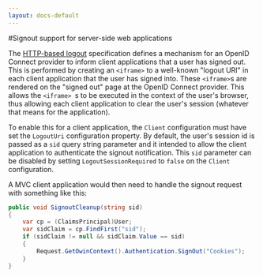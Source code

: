 ```yaml
---
layout: docs-default
---
```


#Signout support for server-side web applications

The [HTTP-based logout](https://openid.net/specs/openid-connect-logout-1_0.html) specification defines a mechanism for an OpenID Connect provider to inform client applications that a user has signed out. This is performed by creating an `<iframe>` to a well-known "logout URI" in each client application that the user has signed into. These `<iframe>`s are rendered on the "signed out" page at the OpenID Connect provider. This allows the `<iframe>
    `s to be executed in the context of the user's browser, thus allowing each client application to clear the user's session (whatever that means for the application).

To enable this for a client application, the `Client` configuration must have set the `LogoutUri` configuration property. By default, the user's session id is passed as a `sid` query string parameter and it intended to allow the client application to authenticate the signout notification. This `sid` parameter can be disabled by setting `LogoutSessionRequired` to `false` on the `Client` configuration.
    
A MVC client application would then need to handle the signout request with something like this:

```csharp
public void SignoutCleanup(string sid)
{
    var cp = (ClaimsPrincipal)User;
    var sidClaim = cp.FindFirst("sid");
    if (sidClaim != null && sidClaim.Value == sid)
    {
        Request.GetOwinContext().Authentication.SignOut("Cookies");
    }
}

```
